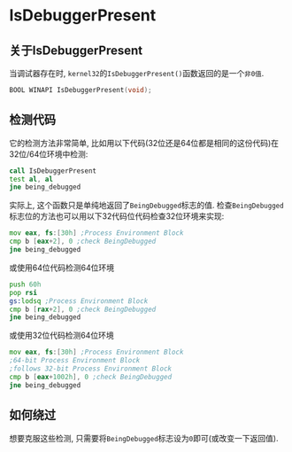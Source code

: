 # IsDebuggerPresent

## 关于IsDebuggerPresent

当调试器存在时, `kernel32`的`IsDebuggerPresent()`函数返回的是一个`非0值`. 

``` c++
BOOL WINAPI IsDebuggerPresent(void);
```

## 检测代码

它的检测方法非常简单, 比如用以下代码(32位还是64位都是相同的这份代码)在32位/64位环境中检测:

``` asm
call IsDebuggerPresent
test al, al
jne being_debugged
```

实际上, 这个函数只是单纯地返回了`BeingDebugged`标志的值. 检查`BeingDebugged`标志位的方法也可以用以下32代码位代码检查32位环境来实现:

``` asm
mov eax, fs:[30h] ;Process Environment Block
cmp b [eax+2], 0 ;check BeingDebugged
jne being_debugged
```

或使用64位代码检测64位环境

``` asm
push 60h
pop rsi
gs:lodsq ;Process Environment Block
cmp b [rax+2], 0 ;check BeingDebugged
jne being_debugged
```

或使用32位代码检测64位环境

``` asm
mov eax, fs:[30h] ;Process Environment Block
;64-bit Process Environment Block
;follows 32-bit Process Environment Block
cmp b [eax+1002h], 0 ;check BeingDebugged
jne being_debugged
```

## 如何绕过

想要克服这些检测, 只需要将`BeingDebugged`标志设为`0`即可(或改变一下返回值).